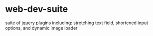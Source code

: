 # web-dev-suite
suite of jquery plugins including: stretching text field, shortened input options, and dynamic image loader
